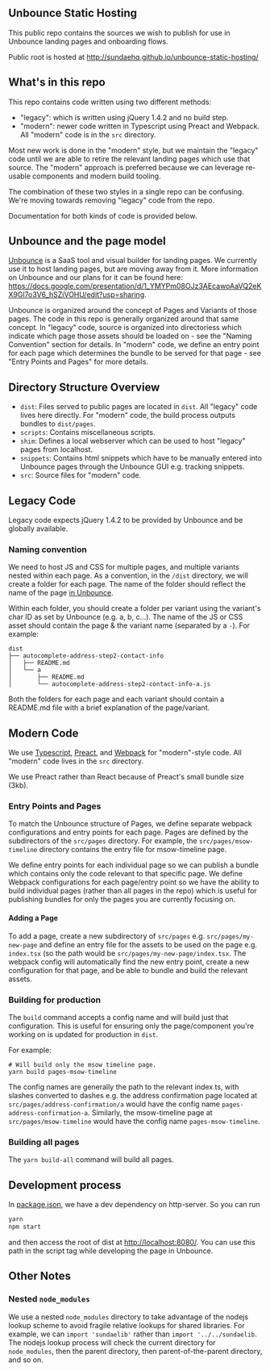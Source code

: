 ## Unbounce Static Hosting

This public repo contains the sources we wish to publish for use in Unbounce landing pages and onboarding flows.

Public root is hosted at http://sundaehq.github.io/unbounce-static-hosting/

## What's in this repo
This repo contains code written using two different methods: 
- "legacy": which is written using jQuery 1.4.2 and no build step.
- "modern": newer code written in Typescript using Preact and Webpack. All "modern" code is in the `src` directory.

Most new work is done in the "modern" style, but we maintain the "legacy" code until we are able to retire the relevant landing pages which use that source. The "modern" approach is preferred because we can leverage re-usable components and modern build tooling.

The combination of these two styles in a single repo can be confusing. We're moving towards removing "legacy" code from the repo.

Documentation for both kinds of code is provided below.

## Unbounce and the page model
[Unbounce](unbounce.com) is a SaaS tool and visual builder for landing pages. We currently use it to host landing pages, but are moving away from it. More information on Unbounce and our plans for it can be found here: https://docs.google.com/presentation/d/1_YMYPm08OJz3AEcawoAaVQ2eKX9Gl7o3V6_hSZiVOHU/edit?usp=sharing.

Unbounce is organized around the concept of Pages and Variants of those pages. The code in this repo is generally organized around that same concept. In "legacy" code, source is organized into directoriess which indicate which page those assets should be loaded on - see the "Naming Convention" section for details. In "modern" code, we define an entry point for each page which determines the bundle to be served for that page - see "Entry Points and Pages" for more details.

## Directory Structure Overview
- `dist`: Files served to public pages are located in `dist`. All "legacy" code lives here directly. For "modern" code, the build process outputs bundles to `dist/pages`.
- `scripts`: Contains miscellaneous scripts.
- `shim`: Defines a local webserver which can be used to host "legacy" pages from localhost.
- `snippets`: Contains html snippets which have to be manually entered into Unbounce pages through the Unbounce GUI e.g. tracking snippets.
- `src`: Source files for "modern" code.

## Legacy Code

Legacy code expects jQuery 1.4.2 to be provided by Unbounce and be globally available.

### Naming convention

We need to host JS and CSS for multiple pages, and multiple variants nested within each page.
As a convention, in the `/dist` directory, we will create a folder for each page.
The name of the folder should reflect the name of the page [in Unbounce](https://app.unbounce.com/3108821/pages?show_only=all&direction=desc&sort_option=updated_at&group_id=1986861).

Within each folder, you should create a folder per variant using the variant's char ID as set by Unbounce (e.g. a, b, c...). The name of the JS or CSS asset should contain the page & the variant name (separated by a `-`). For example:

```
dist
├── autocomplete-address-step2-contact-info
│   ├── README.md
│   └── a
│       ├── README.md
│       └── autocomplete-address-step2-contact-info-a.js
```

Both the folders for each page and each variant should contain a README.md file with a brief explanation of the page/variant.

## Modern Code

We use [Typescript](https://www.typescriptlang.org/), [Preact](https://preactjs.com/), and [Webpack](https://webpack.js.org/) for "modern"-style code. All "modern" code lives in the `src` directory.

We use Preact rather than React because of Preact's small bundle size (3kb).

### Entry Points and Pages
To match the Unbounce structure of Pages, we define separate webpack configurations and entry points for each page. Pages are defined by the subdirectors of the `src/pages` directory. For example, the `src/pages/msow-timeline` directory contains the entry file for msow-timeline page.

We define entry points for each individual page so we can publish a bundle which contains only the code relevant to that specific page. We define Webpack configurations for each page/entry point so we have the ability to build individual pages (rather than all pages in the repo) which is useful for publishing bundles for only the pages you are currently focusing on.

#### Adding a Page
To add a page, create a new subdirectory of `src/pages` e.g. `src/pages/my-new-page` and define an entry file for the assets to be used on the page e.g. `index.tsx` (so the path would be `src/pages/my-new-page/index.tsx`. The webpack config will automatically find the new entry point, create a new configuration for that page, and be able to bundle and build the relevant assets.

### Building for production

The `build` command accepts a config name and will build just that configuration. This is useful for ensuring only the page/component you're working on is updated for production in `dist`.

For example:
```
# Will build only the msow timeline page.
yarn build pages-msow-timeline
```
The config names are generally the path to the relevant index.ts, with slashes converted to dashes e.g. the address confirmation page located at `src/pages/address-confirmation/a` would have the config name `pages-address-confirmation-a`. Similarly, the msow-timeline page at `src/pages/msow-timeline` would have the config name `pages-msow-timeline`.

### Building all pages
The `yarn build-all` command will build all pages.

## Development process

In [package.json](./package.json), we have a dev dependency on http-server. So you can run

```javascript
yarn
npm start
```

and then access the root of dist at [http://localhost:8080/](). You can use this path in the script tag while developing the page in Unbounce.

## Other Notes

### Nested `node_modules`

We use a nested `node_modules` directory to take advantage of the nodejs lookup scheme to avoid fragile relative lookups for shared libraries. For example, we can `import 'sundaelib'` rather than `import '../../sundaelib`. The nodejs lookup process will check the current directory for `node_modules`, then the parent directory, then parent-of-the-parent directory, and so on.
